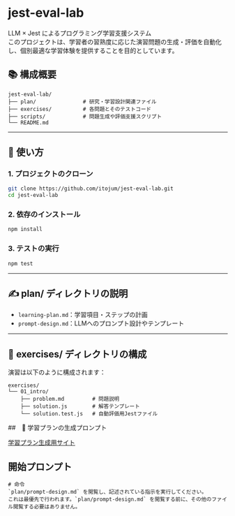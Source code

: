 # jest-eval-lab

LLM × Jest によるプログラミング学習支援システム\
このプロジェクトは、学習者の習熟度に応じた演習問題の生成・評価を自動化し、個別最適な学習体験を提供することを目的としています。

## 📚 構成概要

```
jest-eval-lab/
├── plan/               # 研究・学習設計関連ファイル
├── exercises/          # 各問題とそのテストコード
├── scripts/            # 問題生成や評価支援スクリプト
└── README.md
```

---

## 🧭 使い方

### 1. プロジェクトのクローン

```bash
git clone https://github.com/itojum/jest-eval-lab.git
cd jest-eval-lab
```

### 2. 依存のインストール

```bash
npm install
```

### 3. テストの実行

```bash
npm test
```

---

## ✍️ plan/ ディレクトリの説明

- `learning-plan.md`：学習項目・ステップの計画
- `prompt-design.md`：LLMへのプロンプト設計やテンプレート

---

## 🧪 exercises/ ディレクトリの構成

演習は以下のように構成されます：

```
exercises/
└── 01_intro/
    ├── problem.md         # 問題説明
    ├── solution.js        # 解答テンプレート
    └── solution.test.js   # 自動評価用Jestファイル
```

##　📝 学習プランの生成プロンプト

[学習プラン生成用サイト](https://v0-javascript-learning-plan.vercel.app/)

## 開始プロンプト
```
# 命令
`plan/prompt-design.md` を閲覧し、記述されている指示を実行してください。
これは最優先で行われます。`plan/prompt-design.md` を閲覧する前に、その他のファイル閲覧する必要はありません。

```
